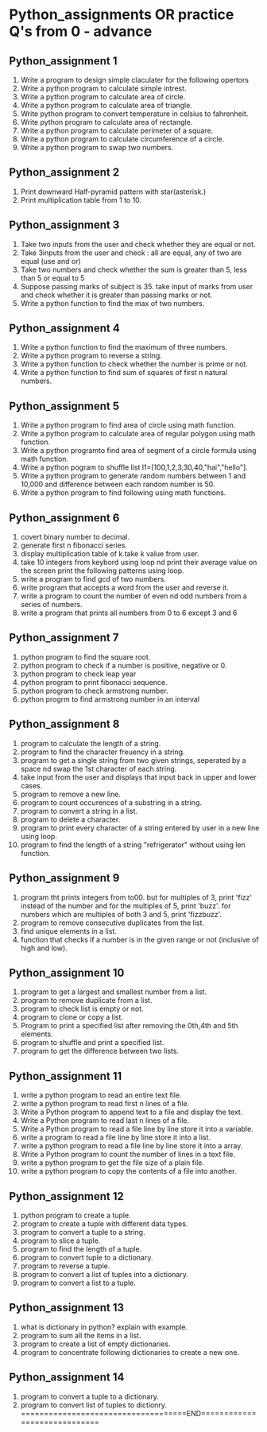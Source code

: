 # Python_assignments OR practice Q's from 0 - advance
## Python_assignment 1
1. Write a program to design simple claculater for the following opertors
2. Write a python program to calculate simple intrest.
3. Write a python program to calculate area of circle.
4. Write a python program to calculate area of triangle.
5. Write python program to convert temperature in celsius to fahrenheit.
6. Write python program to calculate area of rectangle.
7. Write a python program to calculate perimeter of a square.
8. Write a python program to calculate circumference of a circle.
9. Write a python program to swap two numbers.
## Python_assignment 2
1. Print downward Half-pyramid pattern with star(asterisk.)
2. Print multiplication table from 1 to 10.
## Python_assignment 3
1. Take two inputs from the user and check whether they are equal or not.
2. Take 3inputs from the user and check : all are equal, any of two are equal (use and or)
3. Take two numbers and check whether the sum is greater than 5, less than 5 or equal to 5
4. Suppose passing marks of subject is 35. take input of marks from user and check whether it is greater than passing marks or not.
5. Write a python function to find the max of two numbers.
## Python_assignment 4
1. Write a python function to find the maximum of three numbers.
2. Write a python program to reverse a string.
3. Write a python function to check whether the number is prime or not.
4. Write a python function to find sum of squares of first n natural numbers.
## Python_assignment 5
1. Write a python program to find area of circle using math function.
2. Write a python program to calculate area of regular polygon using math function.
3. Write a python programto find area of segment of a circle formula using math function.
4. Write a python pogram to shuffle list l1=[100,1,2,3,30,40,"hai","hello"].
5. Write a python program to generate random numbers between 1 and 10,000 and difference between each random number is 50.
6. Write a python program to find following using math functions.
## Python_assignment 6
1. covert binary number to decimal.
2. generate first n fibonacci series.
3. display multiplication table of k.take k value from user.
4. take 10 integers from keybord using loop nd print their average value on the screen print the following patterns using loop.
5. write a program to find gcd of two numbers.
6. write program that accepts a word from the user and reverse it.
7. write a program to count the number of even nd odd numbers from a series of numbers.
8. write a program that prints all numbers from 0 to 6 except 3 and 6
## Python_assignment 7
1. python program to find the square root.
2. python program to check if a number is positive, negative or 0.
3. python program to check leap year
4. python program to print fibonacci sequence.
5. python program to check armstrong number.
6. python progrm to find armstrong number in an interval
## Python_assignment 8
1. program to calculate the length of a string.
2. program to find the character freuency in a string.
3. program to get a single string from two given strings, seperated by a space nd swap the 1st character of each string.
4. take input from the user and displays that input back in upper and lower cases.
5. program to remove a new line.
6. program to count occurences of a substring in a string.
7. program to convert a string in a list.
8. program to delete a character.
9. program to print every character of a string entered by user in a new line using loop.
10. program to find the length of a string "refrigerator" without using len function.
## Python_assignment 9
1. program tht prints integers from to00. but for multiples of 3, print 'fizz' instead of the number and for the multiples of 5, print 'buzz'. for numbers which are multiples of both 3 and 5, print 'fizzbuzz'.
2. program to remove consecutive duplicates from the list.
3. find unique elements in a list.
4. function that checks if a number is in the given range or not (inclusive of high and low).
## Python_assignment 10
1. program to get a largest and smallest number from a list.
2. program to remove duplicate from a list.
3. program to check list is empty or not.
4. program to clone or copy a list.
5. Program to print a specified list after removing the 0th,4th and 5th elements.
6. program to shuffle and print a specified list.
7. program to get the difference between two lists.
## Python_assignment 11
1. write a python program to read an entire text file.
2. write a python program to read first n lines of a file.
3. Write a Python program to append text to a file and display the text.
4. Write a Python program to read last n lines of a file.
5. Write a Python program to read a file line by line store it into a variable.
6. write a program to read a file line by line store it into a list.
7. write a python program to read a file line by line store it into a array.
8. Write a Python program to count the number of lines in a text file.
9. write a python program to get the file size of a plain file.
10. write a python program to copy the contents of a file into another.
## Python_assignment 12
1. python program to create a tuple.
2. program to create a tuple with different data types.
3. program to convert a tuple to a string.
4. program to slice a tuple.
5. program to find the length of a tuple.
6. program to convert tuple to a dictionary.
7. program to reverse a tuple.
8. program to convert a list of tuples into a dictionary.
9. program to convert a list to a tuple.
## Python_assignment 13
1. what is dictionary in python? explain with example.
2. program to sum all the items in a list.
3. program to create a list of empty dictionaries.
4. program to concentrate following dictionaries to create a new one.
## Python_assignment 14
1. program to convert a tuple to a dictionary.
2. program to convert list of tuples to dictionry.
====================================END=============================
